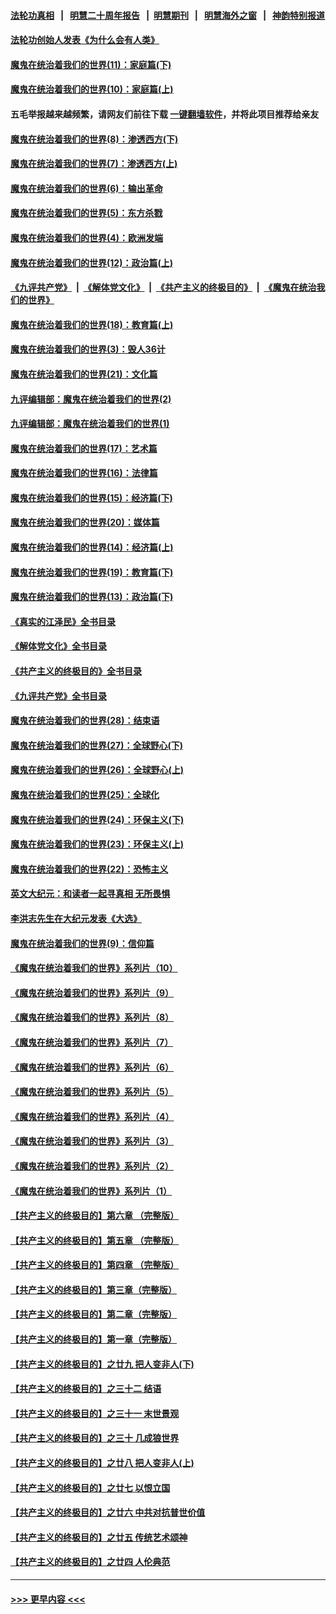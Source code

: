 #### [法轮功真相](https://github.com/gfw-breaker/truth/blob/master/README.md?t=0) &nbsp;&nbsp;|&nbsp;&nbsp; [明慧二十周年报告](https://github.com/gfw-breaker/mh-reports/blob/master/README.md?t=0) &nbsp;&nbsp;|&nbsp;&nbsp;[明慧期刊](https://github.com/gfw-breaker/mh-qikan) &nbsp;&nbsp;|&nbsp;&nbsp; [明慧海外之窗](https://github.com/gfw-breaker/mh-news/blob/master/README.md?t=0) &nbsp;&nbsp;|&nbsp;&nbsp; [神韵特别报道](https://github.com/gfw-breaker/mh-news/blob/master/shenyun.md?t=0)
#### [法轮功创始人发表《为什么会有人类》](../pages/nsc422/n13912117.md?t=01310643) 
#### [魔鬼在统治着我们的世界(11)：家庭篇(下)](../pages/nsc422/n10440961.md?t=01310643) 
#### [魔鬼在统治着我们的世界(10)：家庭篇(上)](../pages/nsc422/n10435448.md?t=01310643) 
#### 五毛举报越来越频繁，请网友们前往下载 [一键翻墙软件](https://github.com/gfw-breaker/ssr-accounts)，并将此项目推荐给亲友
#### [魔鬼在统治着我们的世界(8)：渗透西方(下)](../pages/nsc422/n10429603.md?t=01310643) 
#### [魔鬼在统治着我们的世界(7)：渗透西方(上)](../pages/nsc422/n10426013.md?t=01310643) 
#### [魔鬼在统治着我们的世界(6)：输出革命](../pages/nsc422/n10421536.md?t=01310643) 
#### [魔鬼在统治着我们的世界(5)：东方杀戮](../pages/nsc422/n10417707.md?t=01310643) 
#### [魔鬼在统治着我们的世界(4)：欧洲发端](../pages/nsc422/n10414890.md?t=01310643) 
#### [魔鬼在统治着我们的世界(12)：政治篇(上)](../pages/nsc422/n10444576.md?t=01310643) 
#### [《九评共产党》](https://github.com/begood0513/9ping.md/blob/master/README.md) &nbsp;|&nbsp; [《解体党文化》](../../../../jtdwh.md/blob/master/README.md)  &nbsp;|&nbsp; [《共产主义的终极目的》](../../../../gczydzjmd.md/blob/master/README.md) &nbsp;|&nbsp; [《魔鬼在统治我们的世界》](../../../../mgztzwmdsj.md/blob/master/README.md) 
#### [魔鬼在统治着我们的世界(18)：教育篇(上)](../pages/nsc422/n10526970.md?t=01310643) 
#### [魔鬼在统治着我们的世界(3)：毁人36计](../pages/nsc422/n10411583.md?t=01310643) 
#### [魔鬼在统治着我们的世界(21)：文化篇](../pages/nsc422/n10597706.md?t=01310643) 
#### [九评编辑部：魔鬼在统治着我们的世界(2)](../pages/nsc422/n10410036.md?t=01310643) 
#### [九评编辑部：魔鬼在统治着我们的世界(1)](../pages/nsc422/n10406825.md?t=01310643) 
#### [魔鬼在统治着我们的世界(17)：艺术篇](../pages/nsc422/n10499093.md?t=01310643) 
#### [魔鬼在统治着我们的世界(16)：法律篇](../pages/nsc422/n10485969.md?t=01310643) 
#### [魔鬼在统治着我们的世界(15)：经济篇(下)](../pages/nsc422/n10469975.md?t=01310643) 
#### [魔鬼在统治着我们的世界(20)：媒体篇](../pages/nsc422/n10586579.md?t=01310643) 
#### [魔鬼在统治着我们的世界(14)：经济篇(上)](../pages/nsc422/n10457370.md?t=01310643) 
#### [魔鬼在统治着我们的世界(19)：教育篇(下)](../pages/nsc422/n10564808.md?t=01310643) 
#### [魔鬼在统治着我们的世界(13)：政治篇(下)](../pages/nsc422/n10448270.md?t=01310643) 
#### [《真实的江泽民》全书目录](../pages/nsc422/n13721399.md?t=01310643) 
#### [《解体党文化》全书目录](../pages/nsc422/n13721157.md?t=01310643) 
#### [《共产主义的终极目的》全书目录](../pages/nsc422/n13721048.md?t=01310643) 
#### [《九评共产党》全书目录](../pages/nsc422/n13708085.md?t=01310643) 
#### [魔鬼在统治着我们的世界(28)：结束语](../pages/nsc422/n10936246.md?t=01310643) 
#### [魔鬼在统治着我们的世界(27)：全球野心(下)](../pages/nsc422/n10928319.md?t=01310643) 
#### [魔鬼在统治着我们的世界(26)：全球野心(上)](../pages/nsc422/n10900318.md?t=01310643) 
#### [魔鬼在统治着我们的世界(25)：全球化](../pages/nsc422/n10788205.md?t=01310643) 
#### [魔鬼在统治着我们的世界(24)：环保主义(下)](../pages/nsc422/n10695307.md?t=01310643) 
#### [魔鬼在统治着我们的世界(23)：环保主义(上)](../pages/nsc422/n10688613.md?t=01310643) 
#### [魔鬼在统治着我们的世界(22)：恐怖主义](../pages/nsc422/n10614727.md?t=01310643) 
#### [英文大纪元：和读者一起寻真相 无所畏惧](../pages/nsc422/n12542027.md?t=01310643) 
#### [李洪志先生在大纪元发表《大选》](../pages/nsc422/n12534746.md?t=01310643) 
#### [魔鬼在统治着我们的世界(9)：信仰篇](../pages/nsc422/n10432159.md?t=01310643) 
#### [《魔鬼在统治着我们的世界》系列片（10）](../pages/nsc422/n12292670.md?t=01310643) 
#### [《魔鬼在统治着我们的世界》系列片（9）](../pages/nsc422/n12290859.md?t=01310643) 
#### [《魔鬼在统治着我们的世界》系列片（8）](../pages/nsc422/n12287445.md?t=01310643) 
#### [《魔鬼在统治着我们的世界》系列片（7）](../pages/nsc422/n12283425.md?t=01310643) 
#### [《魔鬼在统治着我们的世界》系列片（6）](../pages/nsc422/n12282314.md?t=01310643) 
#### [《魔鬼在统治着我们的世界》系列片（5）](../pages/nsc422/n12281419.md?t=01310643) 
#### [《魔鬼在统治着我们的世界》系列片（4）](../pages/nsc422/n12274024.md?t=01310643) 
#### [《魔鬼在统治着我们的世界》系列片（3）](../pages/nsc422/n12271322.md?t=01310643) 
#### [《魔鬼在统治着我们的世界》系列片（2）](../pages/nsc422/n12269049.md?t=01310643) 
#### [《魔鬼在统治着我们的世界》系列片（1）](../pages/nsc422/n12267575.md?t=01310643) 
#### [【共产主义的终极目的】第六章 （完整版）](../pages/nsc422/n11428913.md?t=01310643) 
#### [【共产主义的终极目的】第五章 （完整版）](../pages/nsc422/n11428912.md?t=01310643) 
#### [【共产主义的终极目的】第四章 （完整版）](../pages/nsc422/n11428907.md?t=01310643) 
#### [【共产主义的终极目的】第三章（完整版）](../pages/nsc422/n11428848.md?t=01310643) 
#### [【共产主义的终极目的】第二章（完整版）](../pages/nsc422/n11428831.md?t=01310643) 
#### [【共产主义的终极目的】第一章（完整版）](../pages/nsc422/n11417651.md?t=01310643) 
#### [【共产主义的终极目的】之廿九 把人变非人(下)](../pages/nsc422/n11344140.md?t=01310643) 
#### [【共产主义的终极目的】之三十二 结语](../pages/nsc422/n11360535.md?t=01310643) 
#### [【共产主义的终极目的】之三十一 末世景观](../pages/nsc422/n11351129.md?t=01310643) 
#### [【共产主义的终极目的】之三十 几成狼世界](../pages/nsc422/n11348280.md?t=01310643) 
#### [【共产主义的终极目的】之廿八 把人变非人(上)](../pages/nsc422/n11340492.md?t=01310643) 
#### [【共产主义的终极目的】之廿七 以恨立国](../pages/nsc422/n11336944.md?t=01310643) 
#### [【共产主义的终极目的】之廿六 中共对抗普世价值](../pages/nsc422/n11324785.md?t=01310643) 
#### [【共产主义的终极目的】之廿五 传统艺术颂神](../pages/nsc422/n11296396.md?t=01310643) 
#### [【共产主义的终极目的】之廿四 人伦典范](../pages/nsc422/n11296397.md?t=01310643) 

----
#### [ >>> 更早内容 <<< ](../indexes/nsc422-earlier.md)
